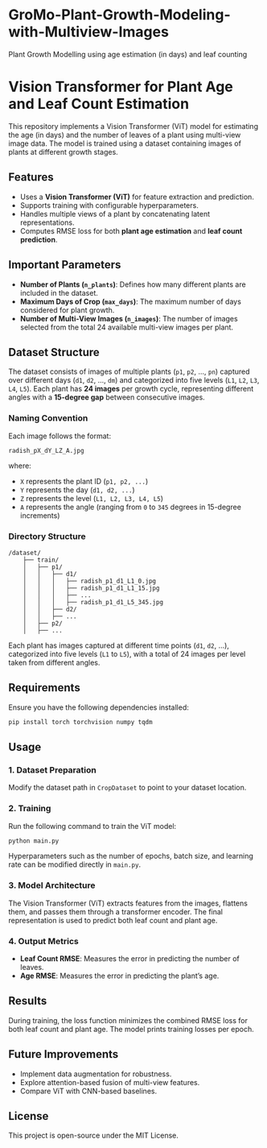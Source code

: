# GroMo-Plant-Growth-Modeling-with-Multiview-Images
Plant Growth Modelling using age estimation (in days) and leaf counting

# Vision Transformer for Plant Age and Leaf Count Estimation

This repository implements a Vision Transformer (ViT) model for estimating the age (in days) and the number of leaves of a plant using multi-view image data. The model is trained using a dataset containing images of plants at different growth stages.

## Features
- Uses a **Vision Transformer (ViT)** for feature extraction and prediction.
- Supports training with configurable hyperparameters.
- Handles multiple views of a plant by concatenating latent representations.
- Computes RMSE loss for both **plant age estimation** and **leaf count prediction**.

## Important Parameters
- **Number of Plants (`n_plants`)**: Defines how many different plants are included in the dataset.
- **Maximum Days of Crop (`max_days`)**: The maximum number of days considered for plant growth.
- **Number of Multi-View Images (`n_images`)**: The number of images selected from the total 24 available multi-view images per plant.

## Dataset Structure
The dataset consists of images of multiple plants (`p1`, `p2`, ..., `pn`) captured over different days (`d1`, `d2`, ..., `dm`) and categorized into five levels (`L1`, `L2`, `L3`, `L4`, `L5`). Each plant has **24 images** per growth cycle, representing different angles with a **15-degree gap** between consecutive images.

### Naming Convention
Each image follows the format:
```
radish_pX_dY_LZ_A.jpg
```
where:
- `X` represents the plant ID (`p1, p2, ...`)
- `Y` represents the day (`d1, d2, ...`)
- `Z` represents the level (`L1, L2, L3, L4, L5`)
- `A` represents the angle (ranging from `0` to `345` degrees in 15-degree increments)

### Directory Structure
```
/dataset/
    ├── train/
    │   ├── p1/
    │   │   ├── d1/
    │   │   │   ├── radish_p1_d1_L1_0.jpg
    │   │   │   ├── radish_p1_d1_L1_15.jpg
    │   │   │   ├── ...
    │   │   │   ├── radish_p1_d1_L5_345.jpg
    │   │   ├── d2/
    │   │   ├── ...
    │   ├── p2/
    │   ├── ...
```
Each plant has images captured at different time points (`d1`, `d2`, ...), categorized into five levels (`L1` to `L5`), with a total of 24 images per level taken from different angles.

## Requirements
Ensure you have the following dependencies installed:
```bash
pip install torch torchvision numpy tqdm
```

## Usage

### 1. Dataset Preparation
Modify the dataset path in `CropDataset` to point to your dataset location.

### 2. Training
Run the following command to train the ViT model:
```bash
python main.py
```
Hyperparameters such as the number of epochs, batch size, and learning rate can be modified directly in `main.py`.

### 3. Model Architecture
The Vision Transformer (ViT) extracts features from the images, flattens them, and passes them through a transformer encoder. The final representation is used to predict both leaf count and plant age.

### 4. Output Metrics
- **Leaf Count RMSE**: Measures the error in predicting the number of leaves.
- **Age RMSE**: Measures the error in predicting the plant’s age.

## Results
During training, the loss function minimizes the combined RMSE loss for both leaf count and plant age. The model prints training losses per epoch.

## Future Improvements
- Implement data augmentation for robustness.
- Explore attention-based fusion of multi-view features.
- Compare ViT with CNN-based baselines.

## License
This project is open-source under the MIT License.



